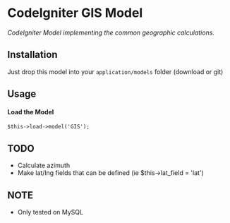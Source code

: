 # CodeIgniter GIS Model

_CodeIgniter Model implementing the common geographic calculations._

## Installation
Just drop this model into your `application/models` folder (download or git)

## Usage

#### Load the Model
`$this->load->model('GIS');`

## TODO
* Calculate azimuth
* Make lat/lng fields that can be defined (ie $this->lat_field = 'lat')

## NOTE
* Only tested on MySQL